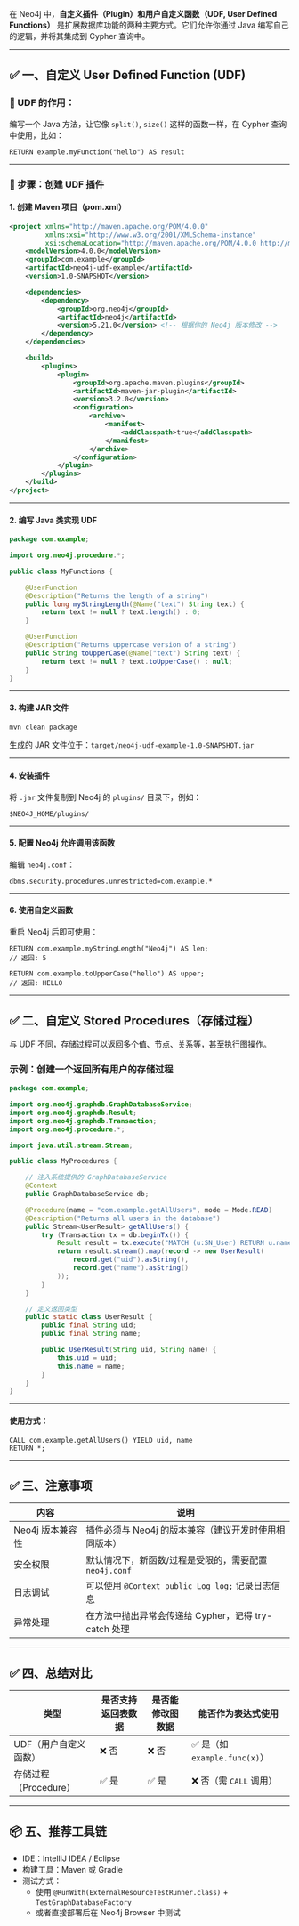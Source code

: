 在 Neo4j 中，**自定义插件（Plugin）和用户自定义函数（UDF, User Defined Functions）** 是扩展数据库功能的两种主要方式。它们允许你通过 Java 编写自己的逻辑，并将其集成到 Cypher 查询中。

---

## ✅ 一、自定义 **User Defined Function (UDF)**

### 📌 UDF 的作用：
编写一个 Java 方法，让它像 `split()`, `size()` 这样的函数一样，在 Cypher 查询中使用，比如：

```cypher
RETURN example.myFunction("hello") AS result
```

---

### 🔧 步骤：创建 UDF 插件

#### 1. 创建 Maven 项目（pom.xml）

```xml
<project xmlns="http://maven.apache.org/POM/4.0.0"
         xmlns:xsi="http://www.w3.org/2001/XMLSchema-instance"
         xsi:schemaLocation="http://maven.apache.org/POM/4.0.0 http://maven.apache.org/xsd/maven-4.0.0.xsd">
    <modelVersion>4.0.0</modelVersion>
    <groupId>com.example</groupId>
    <artifactId>neo4j-udf-example</artifactId>
    <version>1.0-SNAPSHOT</version>

    <dependencies>
        <dependency>
            <groupId>org.neo4j</groupId>
            <artifactId>neo4j</artifactId>
            <version>5.21.0</version> <!-- 根据你的 Neo4j 版本修改 -->
        </dependency>
    </dependencies>

    <build>
        <plugins>
            <plugin>
                <groupId>org.apache.maven.plugins</groupId>
                <artifactId>maven-jar-plugin</artifactId>
                <version>3.2.0</version>
                <configuration>
                    <archive>
                        <manifest>
                            <addClasspath>true</addClasspath>
                        </manifest>
                    </archive>
                </configuration>
            </plugin>
        </plugins>
    </build>
</project>
```

---

#### 2. 编写 Java 类实现 UDF

```java
package com.example;

import org.neo4j.procedure.*;

public class MyFunctions {

    @UserFunction
    @Description("Returns the length of a string")
    public long myStringLength(@Name("text") String text) {
        return text != null ? text.length() : 0;
    }

    @UserFunction
    @Description("Returns uppercase version of a string")
    public String toUpperCase(@Name("text") String text) {
        return text != null ? text.toUpperCase() : null;
    }
}
```

---

#### 3. 构建 JAR 文件

```bash
mvn clean package
```

生成的 JAR 文件位于：`target/neo4j-udf-example-1.0-SNAPSHOT.jar`

---

#### 4. 安装插件

将 `.jar` 文件复制到 Neo4j 的 `plugins/` 目录下，例如：

```
$NEO4J_HOME/plugins/
```

---

#### 5. 配置 Neo4j 允许调用该函数

编辑 `neo4j.conf`：

```properties
dbms.security.procedures.unrestricted=com.example.*
```

---

#### 6. 使用自定义函数

重启 Neo4j 后即可使用：

```cypher
RETURN com.example.myStringLength("Neo4j") AS len;
// 返回: 5

RETURN com.example.toUpperCase("hello") AS upper;
// 返回: HELLO
```

---

## ✅ 二、自定义 **Stored Procedures（存储过程）**

与 UDF 不同，存储过程可以返回多个值、节点、关系等，甚至执行图操作。

### 示例：创建一个返回所有用户的存储过程

```java
package com.example;

import org.neo4j.graphdb.GraphDatabaseService;
import org.neo4j.graphdb.Result;
import org.neo4j.graphdb.Transaction;
import org.neo4j.procedure.*;

import java.util.stream.Stream;

public class MyProcedures {

    // 注入系统提供的 GraphDatabaseService
    @Context
    public GraphDatabaseService db;

    @Procedure(name = "com.example.getAllUsers", mode = Mode.READ)
    @Description("Returns all users in the database")
    public Stream<UserResult> getAllUsers() {
        try (Transaction tx = db.beginTx()) {
            Result result = tx.execute("MATCH (u:SN_User) RETURN u.name AS name, u.uid AS uid");
            return result.stream().map(record -> new UserResult(
                record.get("uid").asString(),
                record.get("name").asString()
            ));
        }
    }

    // 定义返回类型
    public static class UserResult {
        public final String uid;
        public final String name;

        public UserResult(String uid, String name) {
            this.uid = uid;
            this.name = name;
        }
    }
}
```

---

#### 使用方式：

```cypher
CALL com.example.getAllUsers() YIELD uid, name
RETURN *;
```

---

## ✅ 三、注意事项

| 内容 | 说明 |
|------|------|
| Neo4j 版本兼容性 | 插件必须与 Neo4j 的版本兼容（建议开发时使用相同版本） |
| 安全权限 | 默认情况下，新函数/过程是受限的，需要配置 `neo4j.conf` |
| 日志调试 | 可以使用 `@Context public Log log;` 记录日志信息 |
| 异常处理 | 在方法中抛出异常会传递给 Cypher，记得 try-catch 处理 |

---

## ✅ 四、总结对比

| 类型 | 是否支持返回表数据 | 是否能修改图数据 | 能否作为表达式使用 |
|------|------------------|------------------|-------------------|
| UDF（用户自定义函数） | ❌ 否 | ❌ 否 | ✅ 是（如 `example.func(x)`） |
| 存储过程（Procedure） | ✅ 是 | ✅ 是 | ❌ 否（需 `CALL` 调用） |

---

## 📦 五、推荐工具链

- IDE：IntelliJ IDEA / Eclipse
- 构建工具：Maven 或 Gradle
- 测试方式：
  - 使用 `@RunWith(ExternalResourceTestRunner.class)` + `TestGraphDatabaseFactory`
  - 或者直接部署后在 Neo4j Browser 中测试

